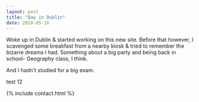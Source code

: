 ```yaml
---
layout: post
title: "Day in Dublin"
date: 2018-05-16
---
```


Woke up in Dublin & started working on this new site. Before that however, I scavenged some breakfast from a nearby kiosk & tried to remember the bizarre dreams I had. Something about a big party and being back in school- Geography class, I think.

And I hadn't studied for a big exam.  

test 12

{% include contact.html %}
